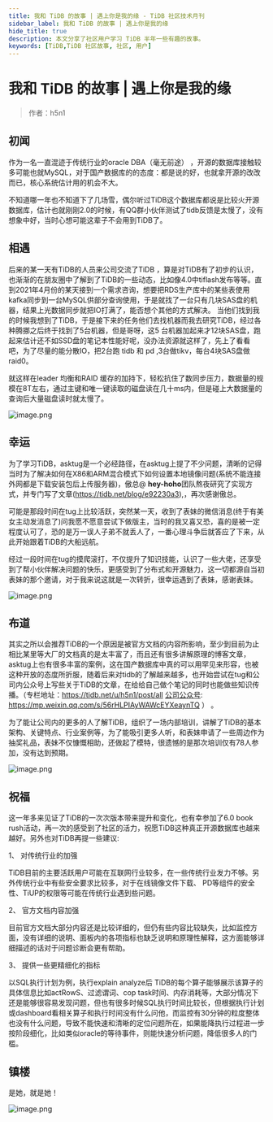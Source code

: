 ```yaml
---
title: 我和 TiDB 的故事 | 遇上你是我的缘 - TiDB 社区技术月刊
sidebar_label: 我和 TiDB 的故事 | 遇上你是我的缘
hide_title: true
description: 本文分享了社区用户学习 TiDB 半年一些有趣的故事。
keywords: [TiDB,TiDB 社区故事, 社区, 用户]
---
```


# 我和 TiDB 的故事 | 遇上你是我的缘

> 作者：h5n1

## 初闻

作为一名一直混迹于传统行业的oracle DBA（毫无前途） ，开源的数据库接触较多可能也就MySQL，对于国产数据库的的态度：都是说的好，也就拿开源的改改而已，核心系统估计用的机会不大。

不知道哪一年也不知道下了几场雪，偶尔听过TiDB这个数据库都说是比较火开源数据库，估计也就刚刚2.0的时候，有QQ群小伙伴测试了tidb反馈是太慢了，没有想象中好，当时心想可能这辈子不会用到TiDB了。

## 相遇

后来的某一天有TiDB的人员来公司交流了TiDB ，算是对TiDB有了初步的认识，也渐渐的在朋友圈中了解到了TiDB的一些动态，比如像4.0中tiflash发布等等。直到2021年4月份的某天接到一个需求咨询，想要把RDS生产库中的某些表使用kafka同步到一台MySQL供部分查询使用，于是就找了一台只有几块SAS盘的机器，结果上光数据同步就把IO打满了，能否想个其他的方式解决。 
当他们找到我的时候我想到了TiDB，于是接下来的任务他们去找机器而我去研究TiDB，经过各种腾挪之后终于找到了5台机器，但是哥呀，这5 台机器加起来才12块SAS盘，跑起来估计还不如SSD盘的笔记本性能好呢，没办法资源就这样了，先上了看看吧，为了尽量的能分散IO，把2台跑 tidb 和 pd ,3台做tikv，每台4块SAS盘做raid0。

就这样在leader 均衡和RAID 缓存的加持下，轻松抗住了数同步压力，数据量的规模在8T左右，通过主键和唯一键读取的磁盘读在几十ms内，但是碰上大数据量的查询后大量磁盘读时就太慢了。

![image.png](https://tidb-blog.oss-cn-beijing.aliyuncs.com/media/image-1659339874215.png)

## 幸运 

为了学习TiDB，asktug是一个必经路径，在asktug上提了不少问题，清晰的记得当时为了解决如何在X86和ARM混合模式下如何设置本地镜像问题(系统不能连接外网都是下载安装包后上传服务器)，傲总@ **hey-hoho**团队熬夜研究了实现方式，并专门写了文章(https://tidb.net/blog/e92230a3),，再次感谢傲总。

可能是那段时间在tug上比较活跃，突然某一天，收到了表妹的微信消息(终于有美女主动发消息了)问我愿不愿意尝试下做版主，当时的我又喜又恐，喜的是被一定程度认可了，恐的是万一误人子弟不就丢人了，一番心理斗争后就答应了下来，从此开始跟着TiDB的大船远航。

经过一段时间在tug的摸爬滚打，不仅提升了知识技能，认识了一些大佬，还享受到了帮小伙伴解决问题的快乐，更感受到了分布式和开源魅力，这一切都源自当初表妹的那个邀请，对于我来说这就是一次转折，很幸运遇到了表妹，感谢表妹。

![image.png](https://tidb-blog.oss-cn-beijing.aliyuncs.com/media/image-1659339857148.png)

## 布道

其实之所以会推荐TiDB的一个原因是被官方文档的内容所影响，至少到目前为止相比某里等大厂的文档真的是太丰富了，而且还有很多讲解原理的博客文章，asktug上也有很多丰富的案例，这在国产数据库中真的可以用罕见来形容，也被这种开放的态度所折服，随着后来对tidb的了解越来越多，也开始尝试在tug和公司内公众号上写些关于TiDB的文章，在给给自己做个笔记的同时也能做些知识传播。（专栏地址：https://tidb.net/u/h5n1/post/all   [公司公众号](https://tidb.net/u/h5n1/post/alz，公司公众号): https://mp.weixin.qq.com/s/56rHLPIAyWAWcEYXeaynTQ ） 。

为了能让公司内的更多的人了解TiDB，组织了一场内部培训，讲解了TiDB的基本架构、关键特点、行业案例等，为了能吸引更多人听，和表妹申请了一些周边作为抽奖礼品，表妹不仅慷慨相助，还做起了模特，很遗憾的是那次培训仅有78人参加，没有达到预期。

![image.png](https://tidb-blog.oss-cn-beijing.aliyuncs.com/media/image-1659339844835.png)

## 祝福

这一年多来见证了TiDB的一次次版本带来提升和变化，也有幸参加了6.0 book rush活动，再一次的感受到了社区的活力，祝愿TiDB这种真正开源数据库也越来越好。另外也对TiDB再提一些建议:

1、  对传统行业的加强

TiDB目前的主要活跃用户可能在互联网行业较多，在一些传统行业发力不够。另外传统行业中有些安全要求比较多，对于在线镜像文件下载、 PD等组件的安全性、TiUP的权限等可能在传统行业遇到些问题。

2、 官方文档内容加强

目前官方文档大部分内容还是比较详细的，但仍有些内容比较缺失，比如监控方面，没有详细的说明、面板内的各项指标也缺乏说明和原理性解释，这方面能够详细描述的话对于问题诊断会更有帮助。

3、 提供一些更精细化的指标

以SQL执行计划为例，执行explain analyze后 TiDB的每个算子能够展示该算子的具体信息比如actRowS、过滤谓词、cop task时间、内存消耗等，大部分情况下还是能够很容易发现问题，但也有很多时候SQL执行时间比较长，但根据执行计划或dashboard看相关算子和执行时间没有什么问他，而监控有30分钟的粒度整体也没有什么问题，导致不能快速和清晰的定位问题所在，如果能降执行过程进一步按阶段细化，比如类似oracle的等待事件，则能快速分析问题，降低很多人的门槛。

##  镇楼

是她，就是她！

![image.png](https://tidb-blog.oss-cn-beijing.aliyuncs.com/media/image-1659339810645.png)